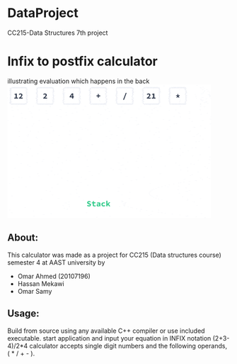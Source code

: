 # DataProject
CC215-Data Structures 7th project

# Infix to postfix calculator
illustrating evaluation which happens in the back
![gif illustrating evaluation](eval.gif)
## About:
This calculator was made as a project for CC215 (Data structures course) semester 4 at AAST university 
by 
- Omar Ahmed (20107196)
- Hassan Mekawi
- Omar Samy

## Usage:
Build from source using any available C++ compiler or use included executable.
start application and input your equation in INFIX notation (2+3-4)/2*4
calculator accepts single digit numbers and the following operands, ( * / + - ).

